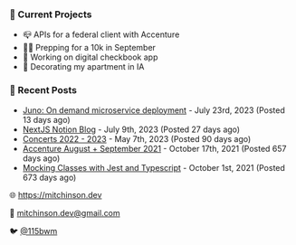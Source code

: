 ### 📌 Current Projects
- 📪 APIs for a federal client with Accenture
- 🏃🏼 Prepping for a 10k in September
- 🤑 Working on digital checkbook app
- 🏡 Decorating my apartment in IA

### 📝 Recent Posts

- [Juno: On demand microservice deployment](https://blog.mitchinson.dev/juno) - July 23rd, 2023 (Posted 13 days ago)
- [NextJS Notion Blog](https://blog.mitchinson.dev/blog-2023) - July 9th, 2023 (Posted 27 days ago)
- [Concerts 2022 - 2023](https://blog.mitchinson.dev/concerts-2023) - May 7th, 2023 (Posted 90 days ago)
- [Accenture August + September 2021](https://blog.mitchinson.dev/pillar/aug-sep-21) - October 17th, 2021 (Posted 657 days ago)
- [Mocking Classes with Jest and Typescript](https://blog.mitchinson.dev/jest-typescript-mocks) - October 1st, 2021 (Posted 673 days ago)

🌐 https://mitchinson.dev

💌 mitchinson.dev@gmail.com

🐦 [@115bwm](https://twitter.com/115bwm)